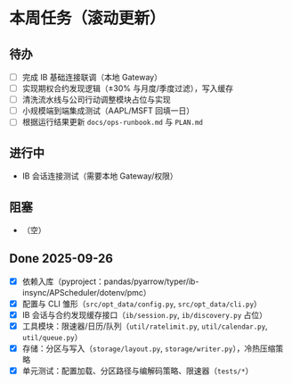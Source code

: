 # 本周任务（滚动更新）

## 待办
- [ ] 完成 IB 基础连接联调（本地 Gateway）
- [ ] 实现期权合约发现逻辑（±30% 与月度/季度过滤），写入缓存
- [ ] 清洗流水线与公司行动调整模块占位与实现
- [ ] 小规模端到端集成测试（AAPL/MSFT 回填一日）
- [ ] 根据运行结果更新 `docs/ops-runbook.md` 与 `PLAN.md`

## 进行中
- IB 会话连接测试（需要本地 Gateway/权限）

## 阻塞
- （空）

## Done 2025-09-26
- [x] 依赖入库（pyproject：pandas/pyarrow/typer/ib-insync/APScheduler/dotenv/pmc）
- [x] 配置与 CLI 雏形（`src/opt_data/config.py`, `src/opt_data/cli.py`）
- [x] IB 会话与合约发现缓存接口（`ib/session.py`, `ib/discovery.py` 占位）
- [x] 工具模块：限速器/日历/队列（`util/ratelimit.py`, `util/calendar.py`, `util/queue.py`）
- [x] 存储：分区与写入（`storage/layout.py`, `storage/writer.py`），冷热压缩策略
- [x] 单元测试：配置加载、分区路径与编解码策略、限速器（`tests/*`）
